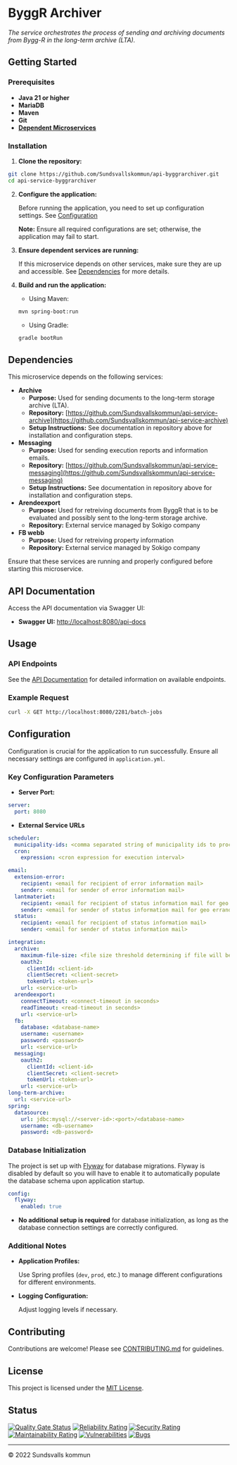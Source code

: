 # ByggR Archiver

_The service orchestrates the process of sending and archiving documents from Bygg-R in the long-term archive (LTA)._

## Getting Started

### Prerequisites

- **Java 21 or higher**
- **MariaDB**
- **Maven**
- **Git**
- **[Dependent Microservices](#dependencies)**

### Installation

1. **Clone the repository:**

```bash
git clone https://github.com/Sundsvallskommun/api-byggrarchiver.git
cd api-service-byggrarchiver
```

2. **Configure the application:**

   Before running the application, you need to set up configuration settings.
   See [Configuration](#configuration)

   **Note:** Ensure all required configurations are set; otherwise, the application may fail to start.

3. **Ensure dependent services are running:**

   If this microservice depends on other services, make sure they are up and accessible. See [Dependencies](#dependencies) for more details.

4. **Build and run the application:**

   - Using Maven:

   ```bash
   mvn spring-boot:run
   ```

   - Using Gradle:

   ```bash
   gradle bootRun
   ```

## Dependencies

This microservice depends on the following services:

- **Archive**
  - **Purpose:** Used for sending documents to the long-term storage archive (LTA).
  - **Repository:** [https://github.com/Sundsvallskommun/api-service-archive](https://github.com/Sundsvallskommun/api-service-archive)
  - **Setup Instructions:** See documentation in repository above for installation and configuration steps.
- **Messaging**
  - **Purpose:** Used for sending execution reports and information emails.
  - **Repository:** [https://github.com/Sundsvallskommun/api-service-messaging](https://github.com/Sundsvallskommun/api-service-messaging)
  - **Setup Instructions:** See documentation in repository above for installation and configuration steps.
- **Arendeexport**
  - **Purpose:** Used for retreiving documents from ByggR that is to be evaluated and possibly sent to the long-term storage archive.
  - **Repository:** External service managed by Sokigo company
- **FB webb**
  - **Purpose:** Used for retreiving property information
  - **Repository:** External service managed by Sokigo company

Ensure that these services are running and properly configured before starting this microservice.

## API Documentation

Access the API documentation via Swagger UI:

- **Swagger UI:** [http://localhost:8080/api-docs](http://localhost:8080/api-docs)

## Usage

### API Endpoints

See the [API Documentation](#api-documentation) for detailed information on available endpoints.

### Example Request

```bash
curl -X GET http://localhost:8080/2281/batch-jobs
```

## Configuration

Configuration is crucial for the application to run successfully. Ensure all necessary settings are configured in `application.yml`.

### Key Configuration Parameters

- **Server Port:**

```yaml
server:
  port: 8080
```

- **External Service URLs**

```yaml
scheduler:
  municipality-ids: <comma separated string of municipality ids to process>
  cron:
    expression: <cron expression for execution interval>

email:
  extension-error:
    recipient: <email for recipient of error information mail>
    sender: <email for sender of error information mail>
  lantmateriet:
    recipient: <email for recipient of status information mail for geo errands>
    sender: <email for sender of status information mail for geo errands>
  status:
    recipient: <email for recipient of status information mail>
    sender: <email for sender of status information mail>

integration:
  archive:
    maximum-file-size: <file size threshold determining if file will be processed or not>
    oauth2:
      clientId: <client-id>
      clientSecret: <client-secret>
      tokenUrl: <token-url>
    url: <service-url>
  arendeexport:
    connectTimeout: <connect-timeout in seconds>
    readTimeout: <read-timeout in seconds>
    url: <service-url>
  fb:
    database: <database-name>
    username: <username>
    password: <password>
    url: <service-url>
  messaging:
    oauth2:
      clientId: <client-id>
      clientSecret: <client-secret>
      tokenUrl: <token-url>
    url: <service-url>
long-term-archive:
  url: <service-url>
spring:
  datasource:
    url: jdbc:mysql://<server-id>:<port>/<database-name>
    username: <db-username>
    password: <db-password>
```

### Database Initialization

The project is set up with [Flyway](https://github.com/flyway/flyway) for database migrations. Flyway is disabled by default so you will have to enable it to automatically populate the database schema upon application startup.

```yaml
config:
  flyway:
    enabled: true
```

- **No additional setup is required** for database initialization, as long as the database connection settings are correctly configured.

### Additional Notes

- **Application Profiles:**

  Use Spring profiles (`dev`, `prod`, etc.) to manage different configurations for different environments.

- **Logging Configuration:**

  Adjust logging levels if necessary.

## Contributing

Contributions are welcome! Please see [CONTRIBUTING.md](https://github.com/Sundsvallskommun/.github/blob/main/.github/CONTRIBUTING.md) for guidelines.

## License

This project is licensed under the [MIT License](LICENSE).

## Status

[![Quality Gate Status](https://sonarcloud.io/api/project_badges/measure?project=Sundsvallskommun_api-service-byggrarchiver&metric=alert_status)](https://sonarcloud.io/summary/overall?id=Sundsvallskommun_api-service-byggrarchiver)
[![Reliability Rating](https://sonarcloud.io/api/project_badges/measure?project=Sundsvallskommun_api-service-byggrarchiver&metric=reliability_rating)](https://sonarcloud.io/summary/overall?id=Sundsvallskommun_api-service-byggrarchiver)
[![Security Rating](https://sonarcloud.io/api/project_badges/measure?project=Sundsvallskommun_api-service-byggrarchiver&metric=security_rating)](https://sonarcloud.io/summary/overall?id=Sundsvallskommun_api-service-byggrarchiver)
[![Maintainability Rating](https://sonarcloud.io/api/project_badges/measure?project=Sundsvallskommun_api-service-byggrarchiver&metric=sqale_rating)](https://sonarcloud.io/summary/overall?id=Sundsvallskommun_api-service-byggrarchiver)
[![Vulnerabilities](https://sonarcloud.io/api/project_badges/measure?project=Sundsvallskommun_api-service-byggrarchiver&metric=vulnerabilities)](https://sonarcloud.io/summary/overall?id=Sundsvallskommun_api-service-byggrarchiver)
[![Bugs](https://sonarcloud.io/api/project_badges/measure?project=Sundsvallskommun_api-service-byggrarchiver&metric=bugs)](https://sonarcloud.io/summary/overall?id=Sundsvallskommun_api-service-byggrarchiver)

---

&copy; 2022 Sundsvalls kommun
